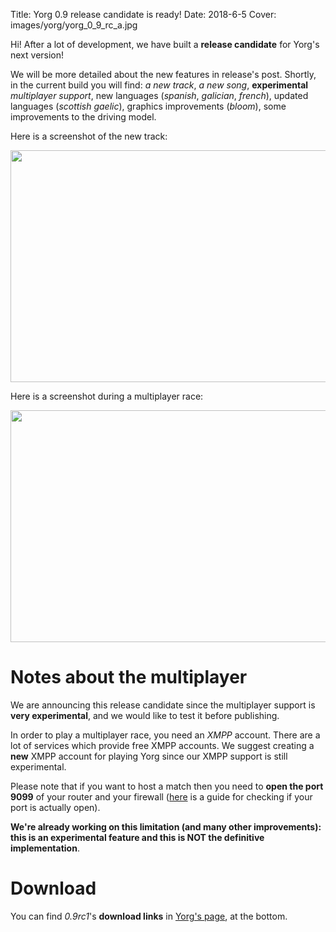 Title: Yorg 0.9 release candidate is ready!
Date: 2018-6-5
Cover: images/yorg/yorg_0_9_rc_a.jpg

Hi! After a lot of development, we have built a **release candidate** for Yorg's next version!

We will be more detailed about the new features in release's post. Shortly, in the current build you will find: *a new track*, *a new song*, **experimental** *multiplayer support*, new languages (*spanish*, *galician*, *french*), updated languages (*scottish gaelic*), graphics improvements (*bloom*), some improvements to the driving model.

Here is a screenshot of the new track:

<p align="center"><a href="{filename}/images/yorg/yorg_0_9_rc_a.jpg"><img src="{filename}/images/yorg/yorg_0_9_rc_a.jpg" width="660" height="371" /></a></p>

Here is a screenshot during a multiplayer race:

<p align="center"><a href="{filename}/images/yorg/yorg_0_9_rc_b.jpg"><img src="{filename}/images/yorg/yorg_0_9_rc_b.jpg" width="660" height="371" /></a></p>

Notes about the multiplayer
===========================

We are announcing this release candidate since the multiplayer support is **very experimental**, and we would like to test it before publishing.

In order to play a multiplayer race, you need an *XMPP* account. There are a lot of services which provide free XMPP accounts. We suggest creating a **new** XMPP account for playing Yorg since our XMPP support is still experimental.

Please note that if you want to host a match then you need to **open the port 9099** of your router and your firewall ([here]({filename}/pages/port_check.md) is a guide for checking if your port is actually open).


**We're already working on this limitation (and many other improvements): this is an experimental feature and this is NOT the definitive implementation**.

Download
========

You can find *0.9rc1*'s **download links** in [Yorg's page]({filename}/pages/download.md), at the bottom.
